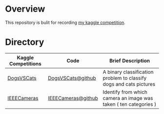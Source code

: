 # Overview
This repository is bulit for recording [my kaggle competition](https://www.kaggle.com/keloli1).  

# Directory  
|Kaggle Competitions|Code|Brief Description|
|-----|--------|-----------|
|[DogsVSCats](https://www.kaggle.com/c/dogs-vs-cats)| [DogsVSCats@github](https://github.com/keloli/Kaggle/tree/master/DogsVSCats)|  A binary classification problem to classify dogs and cats pictures|
|[IEEECameras](https://www.kaggle.com/c/sp-society-camera-model-identification)| [IEEECameras@github](https://github.com/keloli/Kaggle/tree/master/IEEECameras) | Identify from which camera an image was taken ( ten categories ) |
